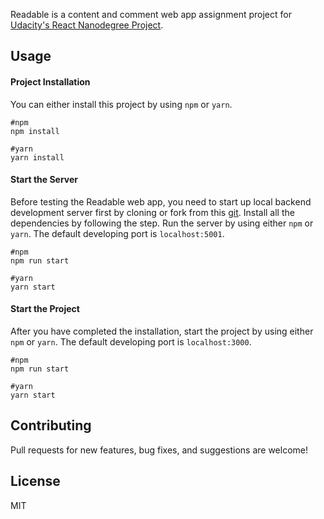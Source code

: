 Readable is a content and comment web app assignment project for [Udacity's React Nanodegree Project](https://www.udacity.com/course/react-nanodegree--nd019).

## Usage

#### Project Installation
You can either install this project by using `npm` or `yarn`.
```
#npm 
npm install
```
```
#yarn
yarn install
```


#### Start the Server
Before testing the Readable web app, you need to start up local backend development server first by cloning or fork from this [git](https://github.com/udacity/reactnd-project-readable-starter). Install all the dependencies by following the step. Run the server by using either `npm` or `yarn`. The default developing port is `localhost:5001`.
```
#npm
npm run start
``` 
```
#yarn
yarn start
```


#### Start the Project
After you have completed the installation, start the project by using either `npm` or `yarn`. The default developing port is `localhost:3000`.
```
#npm
npm run start
```
```
#yarn
yarn start
```

## Contributing
Pull requests for new features, bug fixes, and suggestions are welcome!

## License
MIT
